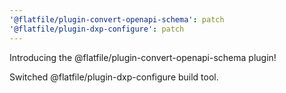 ```yaml
---
'@flatfile/plugin-convert-openapi-schema': patch
'@flatfile/plugin-dxp-configure': patch
---
```


Introducing the @flatfile/plugin-convert-openapi-schema plugin!

Switched @flatfile/plugin-dxp-configure build tool.
